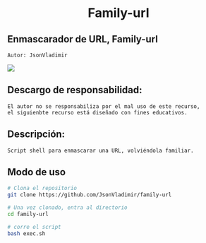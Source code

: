 <h1 align = "center">Family-url</h1>

## Enmascarador de URL, Family-url
    Autor: JsonVladimir 
   <img src="https://img.shields.io/badge/STATUS-EN%20DESAROLLO-green">

## Descargo de responsabilidad:
    El autor no se responsabiliza por el mal uso de este recurso,
    el siguienbte recurso está diseñado con fines educativos.
## Descripción:
    Script shell para enmascarar una URL, volviéndola familiar.
## Modo de uso

```bash
# Clona el repositorio 
git clone https://github.com/JsonVladimir/family-url

# Una vez clonado, entra al directorio
cd family-url

# corre el script
bash exec.sh
```